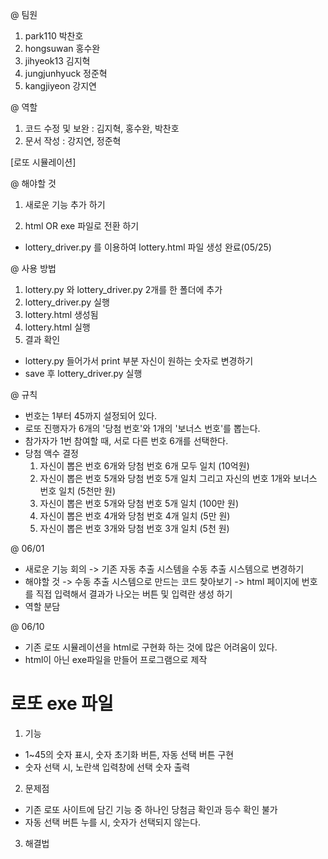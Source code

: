 @ 팀원
 1. park110 박찬호
 2. hongsuwan 홍수완
 3. jihyeok13 김지혁
 4. jungjunhyuck 정준혁
 5. kangjiyeon 강지연


@ 역할 
 1. 코드 수정 및 보완 : 김지혁, 홍수완, 박찬호
 2. 문서 작성 : 강지연, 정준혁

[로또 시뮬레이션]

@ 해야할 것
1. 새로운 기능 추가 하기

2. html OR exe 파일로 전환 하기
 - lottery_driver.py 를 이용하여 lottery.html 파일 생성 완료(05/25)

@ 사용 방법
1. lottery.py 와 lottery_driver.py 2개를 한 폴더에 추가
2. lottery_driver.py 실행
3. lottery.html 생성됨
4. lottery.html 실행
5. 결과 확인
- lottery.py 들어가서 print 부분 자신이 원하는 숫자로 변경하기
- save 후 lottery_driver.py 실행


@ 규칙
- 번호는 1부터 45까지 설정되어 있다.
- 로또 진행자가 6개의 '당첨 번호'와 1개의 '보너스 번호'를 뽑는다.
- 참가자가 1번 참여할 때, 서로 다른 번호 6개를 선택한다.
- 당첨 액수 결정 
  1. 자신이 뽑은 번호 6개와 당첨 번호 6개 모두 일치 (10억원)
  2. 자신이 뽑은 번호 5개와 당첨 번호 5개 일치
     그리고 자신의 번호 1개와 보너스 번호 일치 (5천만 원)
  3. 자신이 뽑은 번호 5개와 당첨 번호 5개 일치 (100만 원)
  4. 자신이 뽑은 번호 4개와 당첨 번호 4개 일치 (5만 원)
  5. 자신이 뽑은 번호 3개와 당첨 번호 3개 일치 (5천 원)  

@ 06/01
- 새로운 기능 회의
 -> 기존 자동 추출 시스템을 수동 추출 시스템으로 변경하기
- 해야할 것
 -> 수동 추출 시스템으로 만드는 코드 찾아보기
 -> html 페이지에 번호를 직접 입력해서 결과가 나오는
     버튼 및 입력란 생성 하기
- 역할 분담

@ 06/10
- 기존 로또 시뮬레이션을 html로 구현화 하는 것에 많은 어려움이 있다.
- html이 아닌 exe파일을 만들어 프로그램으로 제작
 
# 로또 exe 파일 
 1. 기능
   - 1~45의 숫자 표시, 숫자 초기화 버튼, 자동 선택 버튼 구현
   - 숫자 선택 시, 노란색 입력창에 선택 숫자 출력
 2. 문제점
   - 기존 로또 사이트에 담긴 기능 중 하나인 당첨금 확인과 등수 확인 불가
   - 자동 선택 버튼 누를 시, 숫자가 선택되지 않는다.
 3. 해결법
